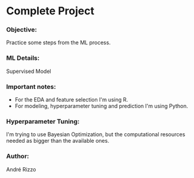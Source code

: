 # Complete Project

### Objective:
Practice some steps from the ML process.

### ML Details:
Supervised Model

### Important notes:
- For the EDA and feature selection I'm using R.
- For modeling, hyperparameter tuning and prediction I'm using Python.

### Hyperparameter Tuning:
I'm trying to use Bayesian Optimization, but the computational resources needed as bigger than the available ones.

### Author:
André Rizzo
